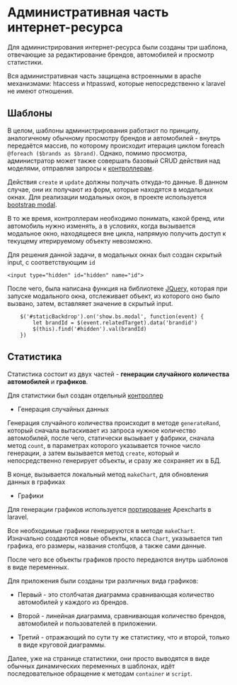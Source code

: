# Административная часть интернет-ресурса

Для администрирования интернет-ресурса были созданы три шаблона, отвечающие за  редактирование брендов, автомобилей и просмотр статистики.

Вся административная часть защищена встроенными в apache механизмами: htaccess и htpasswd, которые непосредственно к laravel не имеют отношения.

## Шаблоны

В целом, шаблоны администрирования работают по принципу, аналогичному обычному просмотру брендов и автомобилей - внутрь передаётся массив, по которому происходит итерация циклом foreach ```@foreach ($brands as $brand)```.
Однако, помимо просмотра, администратор может также совершать базовый CRUD действия над моделями, отправляя запросы к [контроллерам](https://github.com/DavidaaWoW/LaravelCarServiceApplication/tree/main/app/Http/Controllers).

Действия ```create``` и ```update``` должны получать откуда-то данные. В данном случае, они их получают из форм, которые находятся в модальных окнах. Для реализации модальных окон, в проекте используется [bootstrap modal](https://getbootstrap.com/docs/4.0/components/modal/).

В то же время, контроллерам необходимо понимать, какой бренд, или автомобиль нужно изменять, а в условиях, когда вызывается модальное окно, находящееся вне цикла, напрямую получить доступ к текущему итерируемому объекту невозможно.

Для решения данной задачи, в модальных окнах был создан скрытый input, с соответствующим ```id```
```
<input type="hidden" id="hidden" name="id">
```
После чего, была написана функция на библиотеке [JQuery](https://jquery.com/), которая при запуске модального окна, отслеживает объект, из которого оно было вызвано, затем, вставляяет значение в скрытый input.

```
    $('#staticBackdrop').on('show.bs.modal', function(event) {
        let brandId = $(event.relatedTarget).data('brandid')
        $(this).find('#hidden').val(brandId)
    })
```

## Статистика

Статистика состоит из двух частей - **генерации случайного количества автомобилей** и **графиков**.

Для статистики был создан отдельный [контроллер](https://github.com/DavidaaWoW/LaravelCarServiceApplication/blob/main/app/Http/Controllers/StatisticsController.php)

- Генерация случайных данных

Генерация случайного количества происходит в методе ```generateRand```, который сначала вытаскивает из запроса нужное количество автомобилей, после чего, статически вызывает у фабрики, сначала метод ```count```, в параметрах которого указывается точное число генерации, а затем вызывается метод ```create```, который и непосредственно генерирует объекты, и сразу же сохраняет их в БД.

В конце, вызывается локальный метод ```makeChart```, для обновления данных в графиках

- Графики

Для генерации графиков используется [портирование](https://github.com/akaunting/laravel-apexcharts) Apexcharts в laravel.

Все необходимые графики генерируются в методе ```makeChart```. Изначально создаются новые объекты, класса ```Chart```, указывается тип графика, его размеры, названия столбцов, а также сами данные.

После чего все объекты графиков просто передаются внутрь шаблонов в виде переменных.

Для приложения были созданы три различных вида графиков:

+ Первый - это столбчатая диаграмма сравнивающая количество автомобилей у каждого из брендов.

+ Второй - линейная диаграмма, сравнивающая количество брендов, автомобилей и пользователей в приложении.

+ Третий - отражающий по сути ту же статистику, что и второй, только в виде круговой диаграммы.

Далее, уже на странице статистики, они просто выводятся в виде обычных динамических переменных в шаблонах, идёт последовательное обращение к методам ```container``` и ```script```.